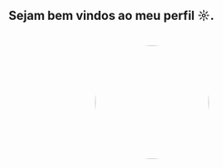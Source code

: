## Sejam bem vindos ao meu perfil ☼.

<h1 align="center"> </h1>

<p align="center">
  <img src="https://i.pinimg.com/736x/d5/e3/1e/d5e31e77e4071e06915679d658521fca.jpg" width="200" style="border-radius: 50%;" />
</p>
